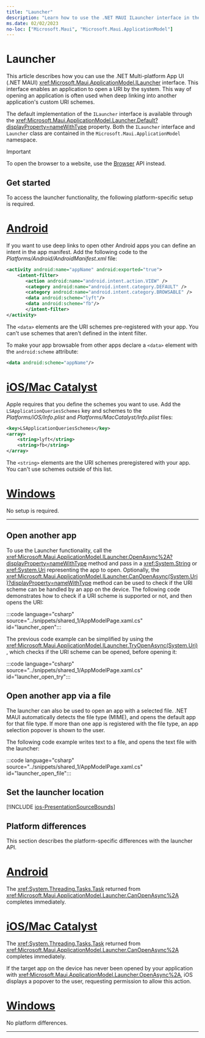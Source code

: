 ```yaml
---
title: "Launcher"
description: "Learn how to use the .NET MAUI ILauncher interface in the Microsoft.Maui.ApplicationModel namespace, which can open another application by URI."
ms.date: 02/02/2023
no-loc: ["Microsoft.Maui", "Microsoft.Maui.ApplicationModel"]
---
```


# Launcher

This article describes how you can use the .NET Multi-platform App UI (.NET MAUI) <xref:Microsoft.Maui.ApplicationModel.ILauncher> interface. This interface enables an application to open a URI by the system. This way of opening an application is often used when deep linking into another application's custom URI schemes.

The default implementation of the `ILauncher` interface is available through the <xref:Microsoft.Maui.ApplicationModel.Launcher.Default?displayProperty=nameWithType> property. Both the `ILauncher` interface and `Launcher` class are contained in the `Microsoft.Maui.ApplicationModel` namespace.

> [!IMPORTANT]
> To open the browser to a website, use the [Browser](open-browser.md) API instead.

## Get started

To access the launcher functionality, the following platform-specific setup is required.

<!-- markdownlint-disable MD025 -->
# [Android](#tab/android)

If you want to use deep links to open other Android apps you can define an intent in the app manifest. Add the following code to the _Platforms/Android/AndroidManifest.xml_ file:

```xml
<activity android:name="appName" android:exported="true">
    <intent-filter>
       <action android:name="android.intent.action.VIEW" />
       <category android:name="android.intent.category.DEFAULT" />
       <category android:name="android.intent.category.BROWSABLE" />
       <data android:scheme="lyft"/>
       <data android:scheme="fb"/>
       </intent-filter>
</activity>
```

The `<data>` elements are the URI schemes pre-registered with your app. You can't use schemes that aren't defined in the intent filter.

To make your app browsable from other apps declare a `<data>` element with the `android:scheme` attribute:

```xml
<data android:scheme="appName"/>
```

# [iOS/Mac Catalyst](#tab/macios)

Apple requires that you define the schemes you want to use. Add the `LSApplicationQueriesSchemes` key and schemes to the _Platforms/iOS/Info.plist_ and _Platforms/MacCatalyst/Info.plist_ files:

```xml
<key>LSApplicationQueriesSchemes</key>
<array>
    <string>lyft</string>  
    <string>fb</string>
</array>
```

The `<string>` elements are the URI schemes preregistered with your app. You can't use schemes outside of this list.

# [Windows](#tab/windows)

No setup is required.

-----
<!-- markdownlint-enable MD025 -->

## Open another app

To use the Launcher functionality, call the <xref:Microsoft.Maui.ApplicationModel.ILauncher.OpenAsync%2A?displayProperty=nameWithType> method and pass in a <xref:System.String> or <xref:System.Uri> representing the app to open. Optionally, the <xref:Microsoft.Maui.ApplicationModel.ILauncher.CanOpenAsync(System.Uri)?displayProperty=nameWithType> method can be used to check if the URI scheme can be handled by an app on the device. The following code demonstrates how to check if a URI scheme is supported or not, and then opens the URI:

:::code language="csharp" source="../snippets/shared_1/AppModelPage.xaml.cs" id="launcher_open":::

The previous code example can be simplified by using the <xref:Microsoft.Maui.ApplicationModel.ILauncher.TryOpenAsync(System.Uri)>, which checks if the URI scheme can be opened, before opening it:

:::code language="csharp" source="../snippets/shared_1/AppModelPage.xaml.cs" id="launcher_open_try":::

## Open another app via a file

The launcher can also be used to open an app with a selected file. .NET MAUI automatically detects the file type (MIME), and opens the default app for that file type. If more than one app is registered with the file type, an app selection popover is shown to the user.

The following code example writes text to a file, and opens the text file with the launcher:

:::code language="csharp" source="../snippets/shared_1/AppModelPage.xaml.cs" id="launcher_open_file":::

## Set the launcher location

[!INCLUDE [ios-PresentationSourceBounds](../includes/ios-PresentationSourceBounds.md)]

## Platform differences

This section describes the platform-specific differences with the launcher API.

<!-- markdownlint-disable MD025 -->
<!-- markdownlint-disable MD024 -->
# [Android](#tab/android)

The <xref:System.Threading.Tasks.Task> returned from <xref:Microsoft.Maui.ApplicationModel.Launcher.CanOpenAsync%2A> completes immediately.

# [iOS/Mac Catalyst](#tab/macios)

The <xref:System.Threading.Tasks.Task> returned from <xref:Microsoft.Maui.ApplicationModel.Launcher.CanOpenAsync%2A> completes immediately.

If the target app on the device has never been opened by your application with <xref:Microsoft.Maui.ApplicationModel.Launcher.OpenAsync%2A>, iOS displays a popover to the user, requesting permission to allow this action.

<!-- TODO: where does this go?
For more information about the iOS implementation, see [TITLE](xref:UIKit.UIApplication.CanOpenUrl*)
-->

# [Windows](#tab/windows)

No platform differences.

-----
<!-- markdownlint-enable MD024 -->
<!-- markdownlint-enable MD025 -->
